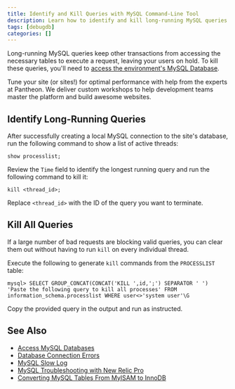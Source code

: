 ```yaml
---
title: Identify and Kill Queries with MySQL Command-Line Tool
description: Learn how to identify and kill long-running MySQL queries on your WordPress or Drupal site in a few commands.
tags: [debugdb]
categories: []
---
```

Long-running MySQL queries keep other transactions from accessing the necessary tables to execute a request, leaving your users on hold. To kill these queries, you'll need to [access the environment's MySQL Database](/mysql-access).

<Enablement title="Agency WebOps Training" link="https://pantheon.io/agencies/learn-pantheon?docs">

Tune your site (or sites!) for optimal performance with help from the experts at Pantheon. We deliver custom workshops to help development teams master the platform and build awesome websites.

</Enablement>

## Identify Long-Running Queries
After successfully creating a local MySQL connection to the site's database, run the following command to show a list of active threads:

```
show processlist;
```

Review the `Time` field to identify the longest running query and run the following command to kill it:

```
kill <thread_id>;
```

<Alert title="Note" type="info">

Replace `<thread_id>` with the ID of the query you want to terminate.

</Alert>

## Kill All Queries
If a large number of bad requests are blocking valid queries, you can clear them out without having to run `kill` on every individual thread.

Execute the following to generate `kill` commands from the `PROCESSLIST` table:

```
mysql> SELECT GROUP_CONCAT(CONCAT('KILL ',id,';') SEPARATOR ' ') 'Paste the following query to kill all processes' FROM information_schema.processlist WHERE user<>'system user'\G
```

Copy the provided query in the output and run as instructed.

## See Also
- [Access MySQL Databases](/mysql-access)
- [Database Connection Errors](/database-connection-errors)
- [MySQL Slow Log](/mysql-slow-log/)
- [MySQL Troubleshooting with New Relic Pro](/debug-mysql-new-relic/)
- [Converting MySQL Tables From MyISAM to InnoDB](/myisam-to-innodb/)
